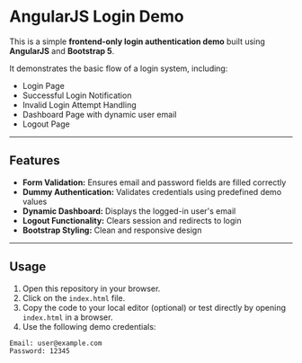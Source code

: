 # AngularJS Login Demo

This is a simple **frontend-only login authentication demo** built using **AngularJS** and **Bootstrap 5**.  

It demonstrates the basic flow of a login system, including:

- Login Page  
- Successful Login Notification  
- Invalid Login Attempt Handling  
- Dashboard Page with dynamic user email  
- Logout Page  

---

## Features

- **Form Validation:** Ensures email and password fields are filled correctly  
- **Dummy Authentication:** Validates credentials using predefined demo values  
- **Dynamic Dashboard:** Displays the logged-in user's email  
- **Logout Functionality:** Clears session and redirects to login  
- **Bootstrap Styling:** Clean and responsive design  

---

## Usage

1. Open this repository in your browser.  
2. Click on the `index.html` file.  
3. Copy the code to your local editor (optional) or test directly by opening `index.html` in a browser.  
4. Use the following demo credentials:

```text
Email: user@example.com
Password: 12345
